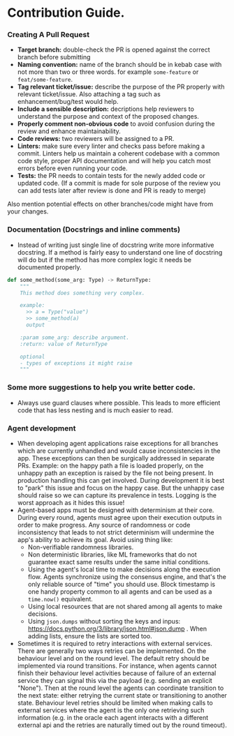 # Contribution Guide.

### Creating A Pull Request
- **Target branch:** double-check the PR is opened against the correct branch before submitting
- **Naming convention:** name of the branch should be in kebab case with not more than two or three words. for example `some-feature` or `feat/some-feature`.
- **Tag relevant ticket/issue:** describe the purpose of the PR properly with relevant ticket/issue. Also attaching a tag such as enhancement/bug/test would help.
- **Include a sensible description:** decriptions help reviewers to understand the purpose and context of the proposed changes.
- **Properly comment non-obvious  code** to avoid confusion during the review and enhance maintainability.
- **Code reviews:** two reviewers will be assigned to a PR.
- **Linters:** make sure every linter and checks pass before making a commit. Linters help us maintain a coherent codebase with a common code style, proper API documentation and will help you catch most errors before even running your code.
- **Tests:** the PR needs to contain tests for the newly added code or updated code. (If a commit is made for sole purpose of the review you can add tests later after review is done and PR is ready to merge)

Also mention potential effects on other branches/code might have from your changes.
### Documentation (Docstrings and inline comments)
- Instead of writing just single line of docstring write more informative docstring. If a method is fairly easy to understand one line of docstring will do but if the method has more complex logic it needs be documented properly.
```python
def some_method(some_arg: Type) -> ReturnType:
    """
    This method does something very complex.

    example:
      >> a = Type("value")
      >> some_method(a)
      output

    :param some_arg: describe argument.
    :return: value of ReturnType

    optional
    - types of exceptions it might raise
    """
```
### Some more suggestions to help you write better code.

- Always use guard clauses where possible. This leads to more efficient code that has less nesting and is much easier to read.


### Agent development

- When developing agent applications raise exceptions for all branches which are currently unhandled and would cause inconsistencies in the app. These exceptions can then be surgically addressed in separate PRs. Example: on the happy path a file is loaded properly, on the unhappy path an exception is raised by the file not being present. In production handling this can get involved. During development it is best to "park" this issue and focus on the happy case. But the unhappy case should raise so we can capture its prevalence in tests. Logging is the worst approach as it hides this issue!
- Agent-based apps must be designed with determinism at their core. During every round, agents must agree upon their execution outputs in order to make progress. Any source of randomness or code inconsistency that leads to not strict determinism will undermine the app's ability to achieve its goal. Avoid using thing like:
    - Non-verifiable randomness libraries.
    - Non deterministic libraries, like ML frameworks that do not guarantee exact same results under the same initial conditions.
    - Using the agent's local time to make decisions along the execution flow. Agents synchronize using the consensus engine, and that's the only reliable source of "time" you should use. Block timestamp is one handy property common to all agents and can be used as a `time.now()` equivalent.
    - Using local resources that are not shared among all agents to make decisions.
    - Using `json.dumps` without sorting the keys and inpus: https://docs.python.org/3/library/json.html#json.dump . When adding lists, ensure the lists are sorted too.
- Sometimes it is required to retry interactions with external services. There are generally two ways retries can be implemented. On the behaviour level and on the round level. The default retry should be implemented via round transitions. For instance, when agents cannot finish their behaviour level activities because of failure of an external service they can signal this via the payload (e.g. sending an explicit "None"). Then at the round level the agents can coordinate transition to the next state: either retrying the current state or transitioning to another state. Behaviour level retries should be limited when making calls to external services where the agent is the only one retrieving such information (e.g. in the oracle each agent interacts with a different external api and the retries are naturally timed out by the round timeout).
